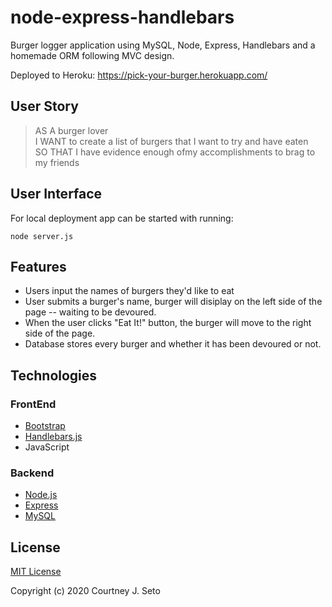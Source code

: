 # node-express-handlebars

Burger logger application using MySQL, Node, Express, Handlebars and a homemade ORM following MVC design.

Deployed to Heroku: https://pick-your-burger.herokuapp.com/


## User Story 

> AS A burger lover <br />
> I WANT to create a list of burgers that I want to try and have eaten<br />
> SO THAT I have evidence enough ofmy accomplishments to brag to my friends 



## User Interface

For local deployment app can be started with running: 

```node
node server.js

```


## Features

* Users input the names of burgers they'd like to eat
* User submits a burger's name, burger will disiplay on the left side of the page -- waiting to be devoured.
* When the user clicks "Eat It!" button, the burger will move to the right side of the page.
* Database stores every burger and whether it has been devoured or not.



## Technologies

### FrontEnd

* [Bootstrap](https://getbootstrap.com/)
* [Handlebars.js](https://handlebarsjs.com/)
* JavaScript

### Backend

* [Node.js](https://nodejs.org/en/)
* [Express](https://expressjs.com/)
* [MySQL](https://www.mysql.com/)





## License

[MIT License](https://choosealicense.com/licenses/mit/)

Copyright (c) 2020 Courtney J. Seto

